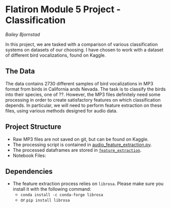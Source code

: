 # Flatiron Module 5 Project - Classification
*Bailey Bjornstad*

In this project, we are tasked with a comparison of various classification systems on datasets of our choosing. I have chosen to work with a dataset of different bird vocalizations, found on Kaggle.

## The Data
The data contains 2730 different samples of bird vocalizations in MP3 format from birds in California ands Nevada. The task is to classify the birds into their species, one of ??. However, the MP3 files definitely need some processing in order to create satisfactory features on which classification depends. In particular, we will need to perform feature extraction on these files, using various methods designed for audio data.

## Project Structure
- Raw MP3 files are not saved on git, but can be found on Kaggle.
- The processing script is contained in [audio_feature_extraction.py](audio_feature_extraction.py).
- The processed dataframes are stored in [`feature_extraction`](./feature_extraction/).
- Notebook Files:

## Dependencies
- The feature extraction process relies on `librosa`. Please make sure you install it with the following
  command:
  - `conda install -c conda-forge librosa`
  - or `pip install librosa`
